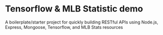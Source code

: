 # Tensorflow & MLB Statistic demo
A boilerplate/starter project for quickly building RESTful APIs using Node.js, Express, Mongoose, Tensorflow, and MLB Stats resources
